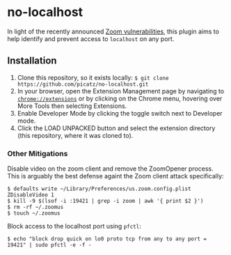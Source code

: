 # no-localhost

In light of the recently announced [Zoom vulnerabilities](https://medium.com/@jonathan.leitschuh/zoom-zero-day-4-million-webcams-maybe-an-rce-just-get-them-to-visit-your-website-ac75c83f4ef5), this plugin aims to help identify and prevent access to `localhost` on any port.

## Installation

1. Clone this repository, so it exists locally: `$ git clone https://github.com/picatz/no-localhost.git`
2. In your browser, open the Extension Management page by navigating to [`chrome://extensions`](chrome://extensions) or by clicking on the Chrome menu, hovering over More Tools then selecting Extensions.
3. Enable Developer Mode by clicking the toggle switch next to Developer mode.
4. Click the LOAD UNPACKED button and select the extension directory (this repository, where it was cloned to).

### Other Mitigations

Disable video on the zoom client and remove the ZoomOpener process. This is arguably the best defense againt the Zoom client attack specifically:

```console
$ defaults write ~/Library/Preferences/us.zoom.config.plist ZDisableVideo 1
$ kill -9 $(lsof -i :19421 | grep -i zoom | awk '{ print $2 }')
$ rm -rf ~/.zoomus
$ touch ~/.zoomus
```

Block access to the localhost port using `pfctl`:

```console
$ echo "block drop quick on lo0 proto tcp from any to any port = 19421" | sudo pfctl -e -f -
```
